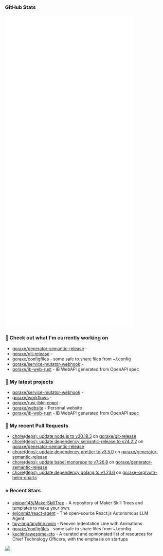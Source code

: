 
### GitHub Stats

<p align="left"><img src="https://raw.githubusercontent.com/goraxe/goraxe/main/github-metrics.svg" /></p>

### 👷 Check out what I'm currently working on

- [goraxe/generator-semantic-release](https://github.com/goraxe/generator-semantic-release) - 
- [goraxe/git-release](https://github.com/goraxe/git-release) - 
- [goraxe/configfiles](https://github.com/goraxe/configfiles) - some safe to share files from ~/.config 
- [goraxe/service-mutator-webhook](https://github.com/goraxe/service-mutator-webhook) - 
- [goraxe/ib-web-rust](https://github.com/goraxe/ib-web-rust) - IB WebAPI generated from OpenAPI spec
### 🌱 My latest projects

- [goraxe/service-mutator-webhook](https://github.com/goraxe/service-mutator-webhook) - 
- [goraxe/workflows](https://github.com/goraxe/workflows) - 
- [goraxe/rust-ibkr-cpapi](https://github.com/goraxe/rust-ibkr-cpapi) - 
- [goraxe/website](https://github.com/goraxe/website) - Personal website
- [goraxe/ib-web-rust](https://github.com/goraxe/ib-web-rust) - IB WebAPI generated from OpenAPI spec
### 🔨 My recent Pull Requests

- [chore(deps): update node.js to v20.18.3](https://github.com/goraxe/git-release/pull/118) on [goraxe/git-release](https://github.com/goraxe/git-release)
- [chore(deps): update dependency semantic-release to v24.2.2](https://github.com/goraxe/generator-semantic-release/pull/186) on [goraxe/generator-semantic-release](https://github.com/goraxe/generator-semantic-release)
- [chore(deps): update dependency prettier to v3.5.0](https://github.com/goraxe/generator-semantic-release/pull/185) on [goraxe/generator-semantic-release](https://github.com/goraxe/generator-semantic-release)
- [chore(deps): update babel monorepo to v7.26.8](https://github.com/goraxe/generator-semantic-release/pull/184) on [goraxe/generator-semantic-release](https://github.com/goraxe/generator-semantic-release)
- [chore(deps): update dependency golang to v1.23.6](https://github.com/goraxe-org/vultr-helm-charts/pull/54) on [goraxe-org/vultr-helm-charts](https://github.com/goraxe-org/vultr-helm-charts)
### ⭐ Recent Stars

- [sjpiper145/MakerSkillTree](https://github.com/sjpiper145/MakerSkillTree) - A repository of Maker Skill Trees and templates to make your own.  
- [eylonmiz/react-agent](https://github.com/eylonmiz/react-agent) - The open-source React.js Autonomous LLM Agent
- [huy-hng/anyline.nvim](https://github.com/huy-hng/anyline.nvim) - Neovim Indentation Line with Animations
- [goraxe/configfiles](https://github.com/goraxe/configfiles) - some safe to share files from ~/.config 
- [kuchin/awesome-cto](https://github.com/kuchin/awesome-cto) - A curated and opinionated list of resources for Chief Technology Officers, with the emphasis on startups

![](https://komarev.com/ghpvc/?username=goraxe)
